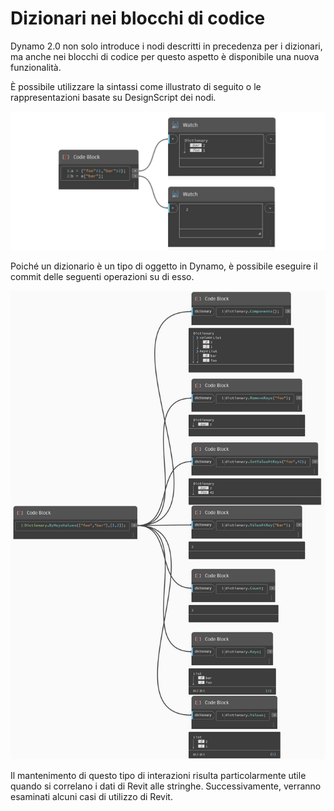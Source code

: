 # Dizionari nei blocchi di codice

Dynamo 2.0 non solo introduce i nodi descritti in precedenza per i dizionari, ma anche nei blocchi di codice per questo aspetto è disponibile una nuova funzionalità.

È possibile utilizzare la sintassi come illustrato di seguito o le rappresentazioni basate su DesignScript dei nodi.

![](<../images/5-5/1/what is a dictionary - what are the changes (1) (1).jpg>)

Poiché un dizionario è un tipo di oggetto in Dynamo, è possibile eseguire il commit delle seguenti operazioni su di esso.

![](../images/5-5/3/dictionariesincb-actionswithcodeblocks.jpg)

Il mantenimento di questo tipo di interazioni risulta particolarmente utile quando si correlano i dati di Revit alle stringhe. Successivamente, verranno esaminati alcuni casi di utilizzo di Revit.
